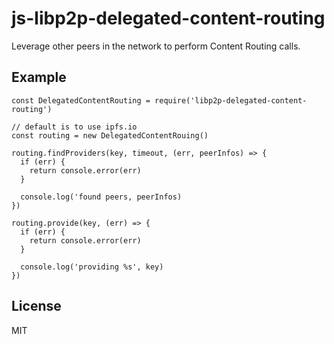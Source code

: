 # js-libp2p-delegated-content-routing

Leverage other peers in the network to perform Content Routing calls.

## Example

```
const DelegatedContentRouting = require('libp2p-delegated-content-routing')

// default is to use ipfs.io
const routing = new DelegatedContentRouing()

routing.findProviders(key, timeout, (err, peerInfos) => {
  if (err) {
    return console.error(err)
  }

  console.log('found peers, peerInfos)
})

routing.provide(key, (err) => {
  if (err) {
    return console.error(err)
  }

  console.log('providing %s', key)
})
```

## License

MIT
